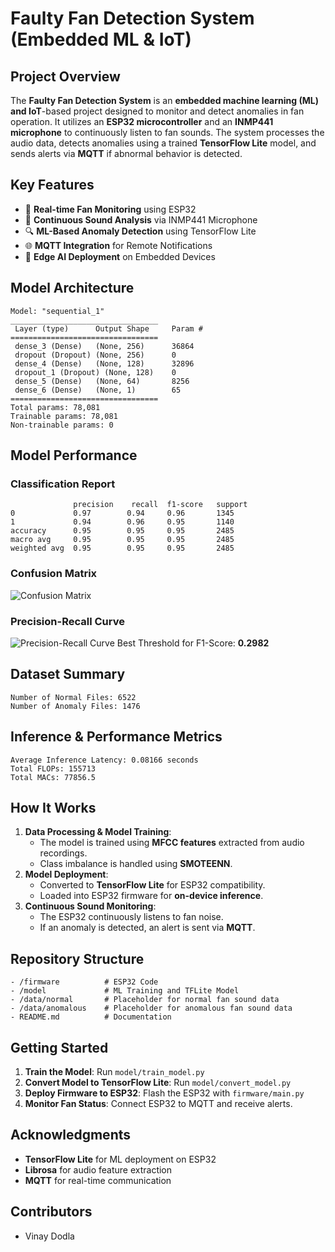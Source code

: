 # Faulty Fan Detection System (Embedded ML & IoT)

## Project Overview
The **Faulty Fan Detection System** is an **embedded machine learning (ML) and IoT**-based project designed to monitor and detect anomalies in fan operation. It utilizes an **ESP32 microcontroller** and an **INMP441 microphone** to continuously listen to fan sounds. The system processes the audio data, detects anomalies using a trained **TensorFlow Lite** model, and sends alerts via **MQTT** if abnormal behavior is detected.

## Key Features
- 📡 **Real-time Fan Monitoring** using ESP32
- 🎤 **Continuous Sound Analysis** via INMP441 Microphone
- 🔍 **ML-Based Anomaly Detection** using TensorFlow Lite
- 🌐 **MQTT Integration** for Remote Notifications
- 🚀 **Edge AI Deployment** on Embedded Devices

## Model Architecture
```
Model: "sequential_1"
_________________________________
 Layer (type)      Output Shape     Param #  
=================================
 dense_3 (Dense)   (None, 256)      36864   
 dropout (Dropout) (None, 256)      0       
 dense_4 (Dense)   (None, 128)      32896   
 dropout_1 (Dropout) (None, 128)    0       
 dense_5 (Dense)   (None, 64)       8256    
 dense_6 (Dense)   (None, 1)        65      
=================================
Total params: 78,081
Trainable params: 78,081
Non-trainable params: 0
```

## Model Performance
### Classification Report
```
              precision    recall  f1-score   support
0             0.97        0.94     0.96       1345
1             0.94        0.96     0.95       1140
accuracy      0.95        0.95     0.95       2485
macro avg     0.95        0.95     0.95       2485
weighted avg  0.95        0.95     0.95       2485
```

### Confusion Matrix
![Confusion Matrix](confusion_matrix.png)

### Precision-Recall Curve
![Precision-Recall Curve](precision_recall_curve.png)
Best Threshold for F1-Score: **0.2982**

## Dataset Summary
```
Number of Normal Files: 6522
Number of Anomaly Files: 1476
```

## Inference & Performance Metrics
```
Average Inference Latency: 0.08166 seconds
Total FLOPs: 155713
Total MACs: 77856.5
```

## How It Works
1. **Data Processing & Model Training**:
   - The model is trained using **MFCC features** extracted from audio recordings.
   - Class imbalance is handled using **SMOTEENN**.
2. **Model Deployment**:
   - Converted to **TensorFlow Lite** for ESP32 compatibility.
   - Loaded into ESP32 firmware for **on-device inference**.
3. **Continuous Sound Monitoring**:
   - The ESP32 continuously listens to fan noise.
   - If an anomaly is detected, an alert is sent via **MQTT**.

## Repository Structure
```
- /firmware          # ESP32 Code
- /model             # ML Training and TFLite Model
- /data/normal       # Placeholder for normal fan sound data
- /data/anomalous    # Placeholder for anomalous fan sound data
- README.md          # Documentation
```

## Getting Started
1. **Train the Model**: Run `model/train_model.py`
2. **Convert Model to TensorFlow Lite**: Run `model/convert_model.py`
3. **Deploy Firmware to ESP32**: Flash the ESP32 with `firmware/main.py`
4. **Monitor Fan Status**: Connect ESP32 to MQTT and receive alerts.

## Acknowledgments
- **TensorFlow Lite** for ML deployment on ESP32
- **Librosa** for audio feature extraction
- **MQTT** for real-time communication

## Contributors
- Vinay Dodla
  
